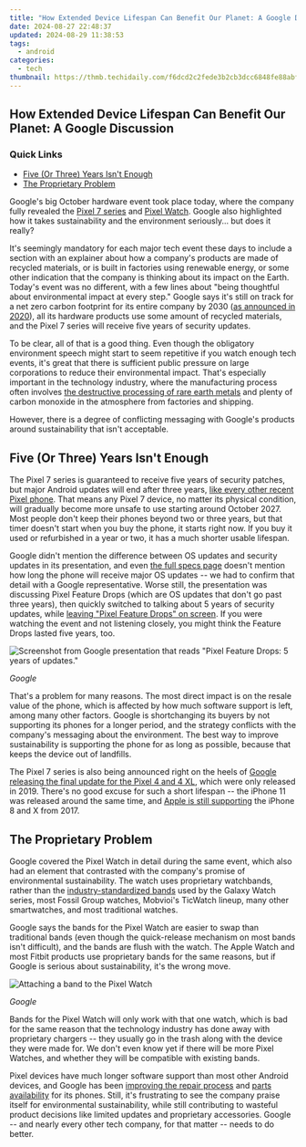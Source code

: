 ```yaml
---
title: "How Extended Device Lifespan Can Benefit Our Planet: A Google Discussion"
date: 2024-08-27 22:48:37
updated: 2024-08-29 11:38:53
tags:
  - android
categories:
  - tech
thumbnail: https://thmb.techidaily.com/f6dcd2c2fede3b2cb3dcc6848fe88abf8a7dec3247c70ab93e5f0cabcdb1f025.jpg
---
```


## How Extended Device Lifespan Can Benefit Our Planet: A Google Discussion

### Quick Links

* [Five (Or Three) Years Isn't Enough](https://www.howtogeek.com/838685/hey-google-longer-device-support-would-help-the-earth-too/#five-or-three-years-isn-t-enough)
* [The Proprietary Problem](https://hardware-updates.techidaily.com/download-and-update-software-hp-laserjet-pro-m506-printer-drivers/)

 Google's big October hardware event took place today, where the company fully revealed the [Pixel 7 series](https://ios-pokemon-go.techidaily.com/in-2024-why-cant-i-install-the-ipogo-on-apple-iphone-se-drfone-by-drfone-virtual-ios/) and [Pixel Watch](https://fox-friendly.techidaily.com/2024-approved-mastery-in-making-sense-top-6-persuasive-video-types/). Google also highlighted how it takes sustainability and the environment seriously... but does it really?

 It's seemingly mandatory for each major tech event these days to include a section with an explainer about how a company's products are made of recycled materials, or is built in factories using renewable energy, or some other indication that the company is thinking about its impact on the Earth. Today's event was no different, with a few lines about "being thoughtful about environmental impact at every step." Google says it's still on track for a net zero carbon footprint for its entire company by 2030 ([as announced in 2020](https://techcrunch.com/2020/09/14/google-claims-net-zero-carbon-footprint-over-its-entire-lifetime-aims-to-only-use-carbon-free-energy-by-2030/)), all its hardware products use some amount of recycled materials, and the Pixel 7 series will receive five years of security updates.

 To be clear, all of that is a good thing. Even though the obligatory environment speech might start to seem repetitive if you watch enough tech events, it's great that there is sufficient public pressure on large corporations to reduce their environmental impact. That's especially important in the technology industry, where the manufacturing process often involves [the destructive processing of rare earth metals](https://hir.harvard.edu/not-so-green-technology-the-complicated-legacy-of-rare-earth-mining/) and plenty of carbon monoxide in the atmosphere from factories and shipping.

 However, there is a degree of conflicting messaging with Google's products around sustainability that isn't acceptable.

##  Five (Or Three) Years Isn't Enough

 The Pixel 7 series is guaranteed to receive five years of security patches, but major Android updates will end after three years, [like every other recent Pixel phone](https://support.google.com/pixelphone/answer/4457705?hl=en#zippy=%2Cpixel-later-pixel-phones). That means any Pixel 7 device, no matter its physical condition, will gradually become more unsafe to use starting around October 2027\. Most people don't keep their phones beyond two or three years, but that timer doesn't start when you buy the phone, it starts right now. If you buy it used or refurbished in a year or two, it has a much shorter usable lifespan.

 Google didn't mention the difference between OS updates and security updates in its presentation, and even [the full specs page](https://store.google.com/product/pixel%5F7%5Fspecs?hl=en-US) doesn't mention how long the phone will receive major OS updates -- we had to confirm that detail with a Google representative. Worse still, the presentation was discussing Pixel Feature Drops (which are OS updates that don't go past three years), then quickly switched to talking about 5 years of security updates, while [leaving "Pixel Feature Drops" on screen](https://youtu.be/2NGjNQVbydc?t=1827). If you were watching the event and not listening closely, you might think the Feature Drops lasted five years, too.

![Screenshot from Google presentation that reads "Pixel Feature Drops: 5 years of updates."](https://static1.howtogeekimages.com/wordpress/wp-content/uploads/2022/10/screenshot-10-06-2022-102117.jpg) 

_Google_

 That's a problem for many reasons. The most direct impact is on the resale value of the phone, which is affected by how much software support is left, among many other factors. Google is shortchanging its buyers by not supporting its phones for a longer period, and the strategy conflicts with the company's messaging about the environment. The best way to improve sustainability is supporting the phone for as long as possible, because that keeps the device out of landfills.

 The Pixel 7 series is also being announced right on the heels of [Google releasing the final update for the Pixel 4 and 4 XL](https://www.techradar.com/news/google-pixel-4-is-getting-its-final-guaranteed-update-just-in-time-for-the-pixel-7), which were only released in 2019\. There's no good excuse for such a short lifespan -- the iPhone 11 was released around the same time, and [Apple is still supporting](https://digital-screen-recording.techidaily.com/in-2024-pioneering-techniques-to-transform-your-obs-studio-projects/) the iPhone 8 and X from 2017.

##  The Proprietary Problem

 Google covered the Pixel Watch in detail during the same event, which also had an element that contrasted with the company's promise of environmental sustainability. The watch uses proprietary watchbands, rather than the [industry-standardized bands](https://www.amazon.com/s?k=44mm+band&tag=hotoge-20&ascsubtag=UUhtgUeUpU204117&asc%5Frefurl=https%3A%2F%2Fwww.howtogeek.com%2F838685%2Fhey-google-longer-device-support-would-help-the-earth-too%2F&asc%5Fcampaign=Evergreen) used by the Galaxy Watch series, most Fossil Group watches, Mobvioi's TicWatch lineup, many other smartwatches, and most traditional watches.

 Google says the bands for the Pixel Watch are easier to swap than traditional bands (even though the quick-release mechanism on most bands isn't difficult), and the bands are flush with the watch. The Apple Watch and most Fitbit products use proprietary bands for the same reasons, but if Google is serious about sustainability, it's the wrong move.

![Attaching a band to the Pixel Watch](https://static1.howtogeekimages.com/wordpress/wp-content/uploads/2022/10/band_attach_H264_1.gif) 

_Google_

 Bands for the Pixel Watch will only work with that one watch, which is bad for the same reason that the technology industry has done away with proprietary chargers -- they usually go in the trash along with the device they were made for. We don't even know yet if there will be more Pixel Watches, and whether they will be compatible with existing bands.

 Pixel devices have much longer software support than most other Android devices, and Google has been [improving the repair process](https://www.ifixit.com/News/55239/pixel-6-pro-teardown-google-actually-did-something-right) and [parts availability](https://screen-capture.techidaily.com/new-bringing-people-together-in-real-time-using-whatsapp-desktop-for-laptops-for-2024/) for its phones. Still, it's frustrating to see the company praise itself for environmental sustainability, while still contributing to wasteful product decisions like limited updates and proprietary accessories. Google -- and nearly every other tech company, for that matter -- needs to do better.

<ins class="adsbygoogle"
     style="display:block"
     data-ad-format="autorelaxed"
     data-ad-client="ca-pub-7571918770474297"
     data-ad-slot="1223367746"></ins>



<ins class="adsbygoogle"
     style="display:block"
     data-ad-client="ca-pub-7571918770474297"
     data-ad-slot="8358498916"
     data-ad-format="auto"
     data-full-width-responsive="true"></ins>
